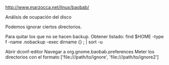 http://www.marzocca.net/linux/baobab/

Análisis de ocupación del disco

Podemos ignorar ciertos directorios.

Para quitar los que no se hacen backup.
Obtener listado:
find $HOME -type f -name .nobackup -exec dirname {} \; | sort -u

Abrir dconf-editor
Navegar a org.gnome.baobab.preferences
Meter los directorios con el formato
['file:///path/to/ignore', 'file:///path/to/ignore2']
